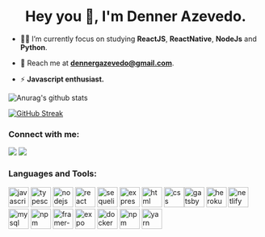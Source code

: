 
  

<h1  align="center">Hey you 👋, I'm Denner Azevedo.</h1>

- 🚣🏻 I’m currently focus on studying **ReactJS**, **ReactNative**, **NodeJs** and **Python**.

  

- 📩 Reach me at **dennergazevedo@gmail.com**.

  

- ⚡ **Javascript enthusiast.**

  

![Anurag's github stats](https://github-readme-stats.vercel.app/api?username=dennergazevedo&show_icons=true&theme=react)

[![GitHub Streak](https://github-readme-streak-stats.herokuapp.com/?user=dennergazevedo)](https://git.io/streak-stats)  

<h3  align="left">Connect with me:</h3>
<p  align="left">
<a href="mailto:dennergazevedo@gmail.com" target="_blank" alt="Gmail"><img src="https://camo.githubusercontent.com/4c391a1fc0369f10d31cf2e294bbb7d980716deb6183ebf043ee873cb0f8e662/68747470733a2f2f696d672e736869656c64732e696f2f62616467652f2d476d61696c2d4646303030303f7374796c653d666c61742d737175617265266c6162656c436f6c6f723d464630303030266c6f676f3d676d61696c266c6f676f436f6c6f723d7768697465266c696e6b3d6d61696c746f3a616c7661726f2e617261756a6f40616c756e6f2e75666f702e6564752e6272" data-canonical-src="https://img.shields.io/badge/-Gmail-FF0000?style=flat-square&amp;labelColor=FF0000&amp;logo=gmail&amp;logoColor=white&amp;link=mailto:dennergazevedo@gmail.com" style="max-width:100%;"></a> <a href="https://www.linkedin.com/in/dennergazevedo/" target="_blank" alt="Linkedin"><img src="https://camo.githubusercontent.com/76a567af3b0920bf1a921a4735d56d268d38012b21cecf5d9b52f4cf6af3b94d/68747470733a2f2f696d672e736869656c64732e696f2f62616467652f2d4c696e6b6564696e2d3065373661383f7374796c653d666c61742d737175617265266c6f676f3d4c696e6b6564696e266c6f676f436f6c6f723d7768697465266c696e6b3d68747470733a2f2f7777772e6c696e6b6564696e2e636f6d2f696e2fc3a16c7661726f2d626173c3ad6c696f2d3834353734313133352f" data-canonical-src="https://img.shields.io/badge/-Linkedin-0e76a8?style=flat-square&amp;logo=Linkedin&amp;logoColor=white&amp;link=https://www.linkedin.com/in/dennergazevedo/" style="max-width:100%;"></a>
</p>


<h3  align="left">Languages and Tools:</h3>

<p  align="left"><a href="https://developer.mozilla.org/en-US/docs/Web/JavaScript" target="_blank" rel="noreferrer"><img src="https://upload.vectorlogo.zone/logos/javascript/images/239ec8a4-163e-4792-83b6-3f6d96911757.svg" alt="javascript" width="40" height="40"/></a> <a href="https://www.typescriptlang.org/" target="_blank" rel="noreferrer"><img src="https://www.vectorlogo.zone/logos/typescriptlang/typescriptlang-icon.svg" alt="typescript" width="40" height="40"/></a> <a href="https://nodejs.org" target="_blank" rel="noreferrer"><img src="https://www.vectorlogo.zone/logos/nodejs/nodejs-icon.svg" alt="nodejs" width="40" height="40"/></a> <a href="https://reactjs.org/" target="_blank" rel="noreferrer"><img src="https://www.vectorlogo.zone/logos/reactjs/reactjs-icon.svg" alt="react" width="40" height="40"/></a> <a href="https://sequelize.org" target="_blank" rel="noreferrer"><img src="https://www.vectorlogo.zone/logos/sequelizejs/sequelizejs-icon.svg" alt="sequelize" width="40" height="40"/></a> <a href="https://expressjs.com" target="_blank" rel="noreferrer"><img src="https://www.vectorlogo.zone/logos/expressjs/expressjs-icon.svg" alt="express" width="40" height="40"/></a> <a href="https://developer.mozilla.org/pt-BR/docs/Web/HTML" target="_blank" rel="noreferrer"><img src="https://www.vectorlogo.zone/logos/w3_html5/w3_html5-icon.svg" alt="html" width="40" height="40"/></a> <a href="https://developer.mozilla.org/pt-BR/docs/Web/CSS" target="_blank" rel="noreferrer"><img src="https://img.icons8.com/color/72/css3.png" alt="css" width="40" height="40"/></a><a href="https://www.gatsbyjs.com" target="_blank" rel="noreferrer"><img src="https://www.vectorlogo.zone/logos/gatsbyjs/gatsbyjs-icon.svg" alt="gatsby" width="40" height="40"/></a> <a href="https://heroku.com" target="_blank" rel="noreferrer"><img src="https://www.vectorlogo.zone/logos/heroku/heroku-icon.svg" alt="heroku" width="40" height="40"/></a> <a href="https://www.netlify.com" target="_blank" rel="noreferrer"><img src="https://www.vectorlogo.zone/logos/netlify/netlify-icon.svg" alt="netlify" width="40" height="40"/></a> <a href="https://www.mysql.com" target="_blank" rel="noreferrer"><img src="https://www.vectorlogo.zone/logos/mysql/mysql-icon.svg" alt="mysql" width="40" height="40"/></a> <a href="https://www.postgresql.org" target="_blank" rel="noreferrer"><img src="https://www.vectorlogo.zone/logos/postgresql/postgresql-icon.svg" alt="npm" width="40" height="40"/></a> <a href="https://www.framer.com/api/motion/" target="_blank" rel="noreferrer"><img src="https://www.vectorlogo.zone/logos/framer/framer-icon.svg" alt="framer-motion" width="40" height="40"/></a> <a href="https://expo.io" target="_blank" rel="noreferrer"><img src="https://www.vectorlogo.zone/logos/expoio/expoio-icon.svg" alt="expo" width="40" height="40"/></a> <a href="https://www.docker.com" target="_blank" rel="noreferrer"><img src="https://www.vectorlogo.zone/logos/docker/docker-icon.svg" alt="docker" width="40" height="40"/></a> <a href="https://www.npmjs.com" target="_blank" rel="noreferrer"><img src="https://www.vectorlogo.zone/logos/npmjs/npmjs-icon.svg" alt="npm" width="40" height="40"/></a> <a href="https://yarnpkg.com" target="_blank" rel="noreferrer"><img src="https://www.vectorlogo.zone/logos/yarnpkg/yarnpkg-icon.svg" alt="yarn" width="40" height="40"/></a></p>
